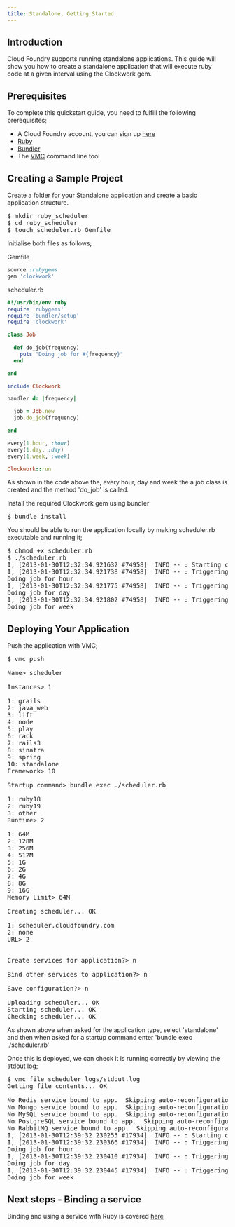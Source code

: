 ```yaml
---
title: Standalone, Getting Started
---
```


## <a id='intro'></a>Introduction ##

Cloud Foundry supports running standalone applications. This guide will show you how to create a standalone application that will execute ruby code at a given interval using the Clockwork gem.

## <a id='prerequisites'></a>Prerequisites ##

To complete this quickstart guide, you need to fulfill the following prerequisites;

* A Cloud Foundry account, you can sign up [here](https://my.cloudfoundry.com/signup)
* [Ruby](http://www.ruby-lang.org/en/)
* [Bundler](http://gembundler.com/)
* The [VMC](../../managing-apps/) command line tool 

## <a id='sample-project'></a>Creating a Sample Project ##

Create a folder for your Standalone application and create a basic application structure.

<pre class="terminal">
$ mkdir ruby_scheduler
$ cd ruby_scheduler
$ touch scheduler.rb Gemfile
</pre>

Initialise both files as follows;

Gemfile

~~~ruby
source :rubygems
gem 'clockwork'
~~~

scheduler.rb

~~~ruby
#!/usr/bin/env ruby
require 'rubygems'
require 'bundler/setup'
require 'clockwork'

class Job
  
  def do_job(frequency)
    puts "Doing job for #{frequency}"
  end

end

include Clockwork

handler do |frequency|

  job = Job.new
  job.do_job(frequency)

end

every(1.hour, :hour)
every(1.day, :day)
every(1.week, :week)

Clockwork::run
~~~

As shown in the code above the, every hour, day and week the a job class is created and the method 'do_job' is called. 

Install the required Clockwork gem using bundler

<pre class="terminal">
$ bundle install
</pre>

You should be able to run the application locally by making scheduler.rb executable and running it;

<pre class="terminal">
$ chmod +x scheduler.rb
$ ./scheduler.rb
I, [2013-01-30T12:32:34.921632 #74958]  INFO -- : Starting clock for 3 events: [ hour day week ]
I, [2013-01-30T12:32:34.921738 #74958]  INFO -- : Triggering '#&lt;Clockwork::Event:0x007fd51a1ec9f8&gt;'
Doing job for hour
I, [2013-01-30T12:32:34.921775 #74958]  INFO -- : Triggering '#&lt;Clockwork::Event:0x007fd51a1ec980&gt;'
Doing job for day
I, [2013-01-30T12:32:34.921802 #74958]  INFO -- : Triggering '#&lt;Clockwork::Event:0x007fd51a1ec908&gt;'
Doing job for week
</pre>

## <a id='deploying'></a>Deploying Your Application ##

Push the application with VMC;

<pre class="terminal">
$ vmc push

Name> scheduler  

Instances> 1

1: grails
2: java_web
3: lift
4: node
5: play
6: rack
7: rails3
8: sinatra
9: spring
10: standalone
Framework> 10

Startup command> bundle exec ./scheduler.rb

1: ruby18
2: ruby19
3: other
Runtime> 2

1: 64M
2: 128M
3: 256M
4: 512M
5: 1G
6: 2G
7: 4G
8: 8G
9: 16G
Memory Limit> 64M

Creating scheduler... OK

1: scheduler.cloudfoundry.com
2: none
URL> 2                         


Create services for application?> n

Bind other services to application?> n

Save configuration?> n

Uploading scheduler... OK
Starting scheduler... OK
Checking scheduler... OK
</pre>

As shown above when asked for the application type, select 'standalone' and then when asked for a startup command enter 'bundle exec ./scheduler.rb'

Once this is deployed, we can check it is running correctly by viewing the stdout log;

<pre class="terminal">
$ vmc file scheduler logs/stdout.log
Getting file contents... OK

No Redis service bound to app.  Skipping auto-reconfiguration.
No Mongo service bound to app.  Skipping auto-reconfiguration.
No MySQL service bound to app.  Skipping auto-reconfiguration.
No PostgreSQL service bound to app.  Skipping auto-reconfiguration.
No RabbitMQ service bound to app.  Skipping auto-reconfiguration.
I, [2013-01-30T12:39:32.230255 #17934]  INFO -- : Starting clock for 3 events: [ hour day week ]
I, [2013-01-30T12:39:32.230366 #17934]  INFO -- : Triggering '#&lt;Clockwork::Event:0x000000012205a0&gt;'
Doing job for hour
I, [2013-01-30T12:39:32.230410 #17934]  INFO -- : Triggering '#&lt;Clockwork::Event:0x00000001220500&gt;'
Doing job for day
I, [2013-01-30T12:39:32.230445 #17934]  INFO -- : Triggering '#&lt;Clockwork::Event:0x00000001220488&gt;'
Doing job for week
</pre>

## <a id='next-steps'></a>Next steps - Binding a service ##

Binding and using a service with Ruby is covered [here](./ruby-service-bindings.html)